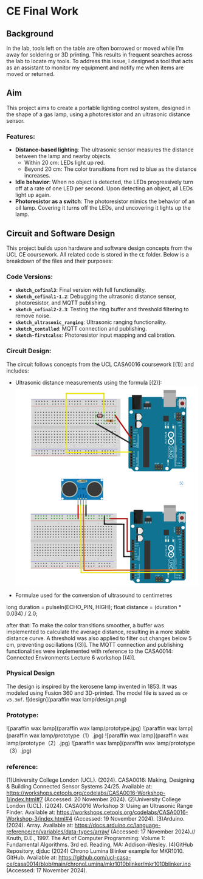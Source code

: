 # CE Final Work

## Background
In the lab, tools left on the table are often borrowed or moved while I’m away for soldering or 3D printing. This results in frequent searches across the lab to locate my tools. To address this issue, I designed a tool that acts as an assistant to monitor my equipment and notify me when items are moved or returned.

## Aim
This project aims to create a portable lighting control system, designed in the shape of a gas lamp, using a photoresistor and an ultrasonic distance sensor. 

### Features:
- **Distance-based lighting**: The ultrasonic sensor measures the distance between the lamp and nearby objects.  
  - Within 20 cm: LEDs light up red.  
  - Beyond 20 cm: The color transitions from red to blue as the distance increases.  
- **Idle behavior**: When no object is detected, the LEDs progressively turn off at a rate of one LED per second. Upon detecting an object, all LEDs light up again.  
- **Photoresistor as a switch**: The photoresistor mimics the behavior of an oil lamp. Covering it turns off the LEDs, and uncovering it lights up the lamp.  

## Circuit and Software Design
This project builds upon hardware and software design concepts from the UCL CE coursework. All related code is stored in the `CE` folder. Below is a breakdown of the files and their purposes:

### Code Versions:
- **`sketch_cefinal3`**: Final version with full functionality.  
- **`sketch_cefinal1-1.2`**: Debugging the ultrasonic distance sensor, photoresistor, and MQTT publishing.  
- **`sketch_cefinal2-2.3`**: Testing the ring buffer and threshold filtering to remove noise.  
- **`sketch_ultrasonic_ranging`**: Ultrasonic ranging functionality.  
- **`sketch_contalled`**: MQTT connection and publishing.  
- **`sketch-firstcalss`**: Photoresistor input mapping and calibration.

### Circuit Design:
The circuit follows concepts from the UCL CASA0016 coursework [(1)] and includes:
- Ultrasonic distance measurements using the formula [(2)]:
 ![circuits](circuits.png)
  
- Formulae used for the conversion of ultrasound to centimetres

long duration = pulseIn(ECHO_PIN, HIGH);
float distance = (duration * 0.034) / 2.0;

after that:
To make the color transitions smoother, a buffer was implemented to calculate the average distance, resulting in a more stable distance curve. A threshold was also applied to filter out changes below 5 cm, preventing oscillations [(3)]. The MQTT connection and publishing functionalities were implemented with reference to the CASA0014: Connected Environments Lecture 6 workshop [(4)].

### Physical Design
The design is inspired by the kerosene lamp invented in 1853. It was modeled using Fusion 360 and 3D-printed. The model file is saved as `ce v5.3mf`.
 ![design](paraffin wax lamp/design.png)

### Prototype:
 ![paraffin wax lamp](paraffin wax lamp/prototype.jpg) ![paraffin wax lamp](paraffin wax lamp/prototype（1）.jpg)
 ![paraffin wax lamp](paraffin wax lamp/prototype（2）.jpg)  ![paraffin wax lamp](paraffin wax lamp/prototype（3）.jpg)
 
### reference:
(1)University College London (UCL). (2024). CASA0016: Making, Designing & Building Connected Sensor Systems 24/25. Available at: https://workshops.cetools.org/codelabs/CASA0016-Workshop-1/index.html#7 (Accessed: 20 November 2024).
(2)University College London (UCL). (2024). CASA0016 Workshop 3: Using an Ultrasonic Range Finder. Available at: https://workshops.cetools.org/codelabs/CASA0016-Workshop-3/index.html#4 (Accessed: 19 November 2024).
(3)Arduino. (2024). Array. Available at: https://docs.arduino.cc/language-reference/en/variables/data-types/array/ (Accessed: 17 November 2024).// Knuth, D.E., 1997. The Art of Computer Programming: Volume 1: Fundamental Algorithms. 3rd ed. Reading, MA: Addison-Wesley.
(4)GitHub Repository, djduc (2024) Chrono Lumina Blinker example for MKR1010. GitHub. Available at: https://github.com/ucl-casa-ce/casa0014/blob/main/chronoLumina/mkr1010blinker/mkr1010blinker.ino (Accessed: 17 November 2024).

